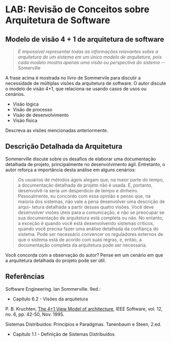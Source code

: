 # LAB: Revisão de Conceitos sobre Arquitetura de Software


## Modelo de visão 4 + 1 de arquitetura de software

> _É impossível representar todas as informações relevantes sobre a arquitetura de um sistema em um único modelo de arquitetura, pois cada modelo mostra apenas uma visão ou perspectiva do sistema_ -- Somerville

A frase acima é mostrada no livro de Sommervile para discutir a necessidade de múltiplas visões da arquitetura de software. O autor discute o modelo de visão 4+1, que relaciona-se usando casos de usos ou cenários.

* Visão lógica
* Visão de processo
* Visão de desenvolvimento
* Visão física

Descreva as visões mencionadas anteriormente.

## Descrição Detalhada da Arquitetura

Sommerville discute sobre os desafios de elaborar uma documentação detalhada de projeto, principalmente no desenvolvimento ágil. Entretanto, o autor reforça a importância desta análise em alguns cenários:

> Os usuários de métodos ágeis alegam que, na maior parte do tempo, a documentação detalhada de projeto
não é usada. E, portanto, desenvolvê-la seria um desperdício de tempo e dinheiro. Pessoalmente, eu concordo
com essa opinião e penso que, na maioria dos sistemas, não vale a pena desenvolver uma descrição de arqui-
tetura detalhada a partir dessas quatro visões. Você deve desenvolver visões úteis para a comunicação, e não se
preocupar se sua documentação de arquitetura está completa ou não. No entanto, a exceção é quando você está
desenvolvendo sistemas críticos, quando você precisa fazer uma análise detalhada da confiança do sistema. Pode
ser necessário convencer os reguladores externos de que o sistema está de acordo com suas regras, e, então, a
documentação completa da arquitetura pode ser necessária.

Você concorda com a observação do autor? Pense em um cenário em que a arquitetura detalhada do projeto pode ser útil.



## Referências

Software Engineering. Ian Sommerville.  9ed.:
- Capítulo 6.2 - Visões da arquitetura

P. B. Kruchten, [The 4+1 View Model of architecture](https://www.researchgate.net/publication/220018231_The_41_View_Model_of_Architecture), IEEE Software, vol. 12, no. 6, pp. 42-50, Nov. 1995.

Sistemas Distribuídos: Princípios e Paradgmas. Tanenbaum e Steen, 2.ed.
- Capítulo 1.1 - Definição de Sistemas Distribuídos

